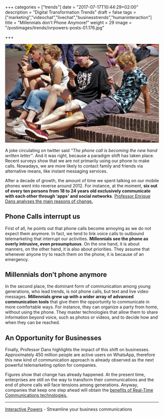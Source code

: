 +++
categories = ["trends"]
date = "2017-07-17T10:44:29+02:00"
description = "Digital Transformation Trends"
draft = false
tags = ["marketing","videochat","livechat","businesstrends","humaninteraction"]
title = "Millennials don't Phone Anymore!"
weight = 29
image = "/postimages/trends/ivrpowers-posts-01.176.jpg"

+++

![Young people on the phone](/postimages/trends/ivrpowers-posts-01.176.jpg)

A joke circulating on twitter said *“The phone call is becoming the new hand written letter”*. And it was right, because a paradigm shift has taken place. Recent surveys show that we are not primarily using our phone to make calls. Nowadays, we are more likely to contact family and friends via alternative means, like instant messaging services.
 
After a decade of growth, the amount of time we spent talking on our mobile phones went into reverse around 2012. For instance, at the moment, **six out of every ten persons from 18 to 24 years old exclusively communicate with each other through ‘apps’ and social networks**. [Professor Enrique Dans analyses the main reasons of change.](https://www.enriquedans.com/2017/07/los-jovenes-y-el-cambio-en-las-preferencias-de-comunicacion.html )

## Phone Calls interrupt us
 
First of all, he points out that phone calls become annoying as we do not expect them anymore. In fact, we tend to link voice calls to outbound telemarketing that interrupt our activities. **Millennials see the phone as overly intrusive, even presumptuous**. On the one hand, it is about manners, on the other hand, it is also about priorities. They assume that whenever anyone try to reach them on the phone, it is because of an emergency.

## Millennials don’t phone anymore
 
In the second place, the dominant form of communication among young generations, who lead trends, is not phone calls, but text and live video messages. **Millennials grew up with a wider array of advanced communication tools** that give them the opportunity to communicate in more comfortable ways. For instance, they can organize a party from home, without using the phone. They master technologies that allow them to share information beyond voice, such as photos or videos, and to decide how and when they can be reached.
 
## An Opportunity for Businesses

Finally, Professor Dans highlights the impact of this shift on businesses. Approximately 450 million people are active users on WhatsApp, therefore this new kind of communication approach is already observed as the next powerful telemarketing option for companies.

Figures show that change has already happened. At the present time, enterprises are still on the way to transform their communications and the end of phone calls will face tensions among generations. Anyway, companies that keep one step ahead will obtain the [benefits of Real-Time Communications technologies.](http://localhost:1313/post/trends/webrtc-trending-technology-business/)

---
[Interactive Powers](http://www.ivrpowers.com/ ) - Streamline your business communications



